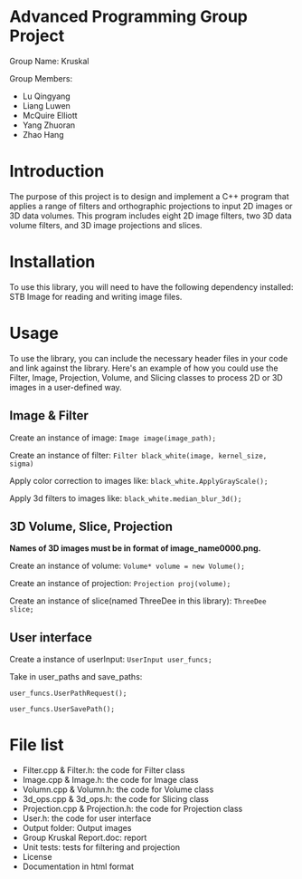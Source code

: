 # Advanced Programming Group Project
Group Name: Kruskal

Group Members: 
- Lu Qingyang
- Liang Luwen
- McQuire Elliott
- Yang Zhuoran
- Zhao Hang

# Introduction
The purpose of this project is to design and implement a C++ program that applies a range of filters and orthographic projections to input 2D images or 3D data volumes. This program includes eight 2D image filters, two 3D data volume filters, and 3D image projections and slices. 

# Installation
To use this library, you will need to have the following dependency installed:
STB Image for reading and writing image files.

# Usage
To use the library, you can include the necessary header files in your code and link against the library. Here's an example of how you could use the Filter, Image, Projection, Volume, and Slicing classes to process 2D or 3D images in a user-defined way.

## Image & Filter
Create an instance of image: `Image image(image_path);`

Create an instance of filter: `Filter black_white(image, kernel_size, sigma)`

Apply color correction to images like: `black_white.ApplyGrayScale();`

Apply 3d filters to images like: `black_white.median_blur_3d();`

## 3D Volume, Slice, Projection
**Names of 3D images must be in format of image_name0000.png.**

Create an instance of volume: `Volume* volume = new Volume();`

Create an instance of projection: `Projection proj(volume);`

Create an instance of slice(named ThreeDee in this library): `ThreeDee slice;`

## User interface
Create a instance of userInput: `UserInput user_funcs;`

Take in user_paths and save_paths:

`user_funcs.UserPathRequest();`

`user_funcs.UserSavePath();`

# File list
- Filter.cpp & Filter.h: the code for Filter class
- Image.cpp & Image.h: the code for Image class
- Volumn.cpp & Volumn.h: the code for Volume class
- 3d_ops.cpp & 3d_ops.h: the code for Slicing class
- Projection.cpp & Projection.h: the code for Projection class
- User.h: the code for user interface
- Output folder: Output images
- Group Kruskal Report.doc: report
- Unit tests: tests for filtering and projection
- License
- Documentation in html format
